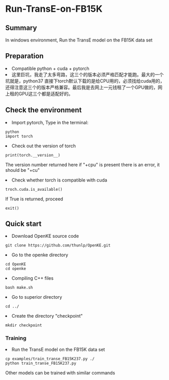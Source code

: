 # Run-TransE-on-FB15K
<h2>Summary</h2>
In windows environment, Run the TransE model on the FB15K data set

<h2>Preparation</h2>
<li>Compatible python + cuda + pytorch</li>
<li>这里巨坑，我走了太多弯路，这三个的版本必须严格匹配才能跑。最大的一个坑就是，python37 直接下torch默认下载的是给CPU用的，必须找给cuda用的，还得注意这三个的版本严格兼容。最后我是去网上一元钱租了一个GPU做的，网上租的GPU这三个都是适配好的。</li>

<h2>Check the environment</h2>

<li>Import pytorch, Type in the terminal:</li>

```
python
import torch
```
<li>Check out the version of torch</li>

```
print(torch.__version__)
```
<p>The version number returned here if "+cpu" is present there is an error, it should be "+cu"</p>
<li>Check whether torch is compatible with cuda</li>

```
troch.cuda.is_available()
```
<p>If True is returned, proceed</p>

```
exit()
```
<h2>Quick start</h2>

<li>Download OpenKE source code</li>

```
git clone https://github.com/thunlp/OpenKE.git
```
<li>Go to the openke directory</li>

```
cd OpenKE
cd openke
```
<li>Compiling C++ files</li>

```
bash make.sh
```
<li>Go to superior directory</li>

```
cd ../
```
<li>Create the directory "checkpoint"</li>

```
mkdir checkpoint
```
<h3>Training</h3>
<li> Run the TransE model on the FB15K data set</li>

```
cp examples/train_transe_FB15K237.py ./
python train_transe_FB15K237.py
```
<p>Other models can be trained with similar commands</p>
